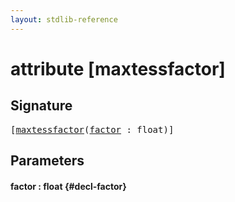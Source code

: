 ```yaml
---
layout: stdlib-reference
---
```


# attribute [maxtessfactor]

## Signature

<pre>
[<a href="/stdlib-reference/attributes/maxtessfactor">maxtessfactor</a>(<a href="/stdlib-reference/attributes/maxtessfactor#decl-factor" class="code_param">factor</a> : <span class="code_keyword">float</span>)]
</pre>

## Parameters

#### factor  : float {#decl-factor}

